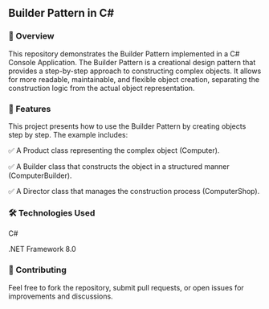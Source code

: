 ## Builder Pattern in C#
 
 ### 📌 Overview
 
 This repository demonstrates the Builder Pattern implemented in a C# Console Application. The Builder Pattern is a creational design pattern that provides a step-by-step approach to constructing complex objects. It allows for more readable, maintainable, and flexible object creation, separating the construction logic from the actual object representation.
 
 ### 🎯 Features
 
 This project presents how to use the Builder Pattern by creating objects step by step. The example includes:
 
 ✅ A Product class representing the complex object (Computer).
 
 ✅ A Builder class that constructs the object in a structured manner (ComputerBuilder).

 ✅ A Director class that manages the construction process (ComputerShop).
 
 ### 🛠️ Technologies Used
 
 C#
 
 .NET Framework 8.0
 
 ### 🤝 Contributing
 
 Feel free to fork the repository, submit pull requests, or open issues for improvements and discussions.
